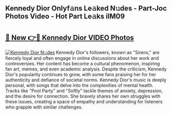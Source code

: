 ## Kennedy Dior Onlyf𝚊ns Le𝚊ked N𝚞des - Part-Joc Photos Video - Hot Part Le𝚊ks iIM09

# <h2><a href="http://ab33229.deff.icu/?id=Kennedy+Dior">🔗 New 👉🔴 Kennedy Dior VIDEO Photos</a></h2>

[![Kennedy Dior N𝚞des](https://i.imgur.com/rIISA9y.gif)](http://ab33229.deff.icu/?id=Kennedy+Dior)
Kennedy Dior's followers, known as "Sirens," are fiercely loyal and often engage in online discussions about her work and controversies. Her content has become a cultural phenomenon, inspiring fan art, memes, and even academic analysis. Despite the criticism, Kennedy Dior's popularity continues to grow, with some fans praising her for her authenticity and defiance of societal norms. Kennedy Dior's music is deeply personal, with songs that delve into the complexities of mental health. Tracks like "Pool Party" and "Softly" tackle themes of anxiety, depression, and the desire for connection. She bravely shares her own struggles with these issues, creating a space of empathy and understanding for listeners who grapple with similar challenges.
